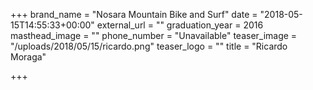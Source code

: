 +++
brand_name = "Nosara Mountain Bike and Surf"
date = "2018-05-15T14:55:33+00:00"
external_url = ""
graduation_year = 2016
masthead_image = ""
phone_number = "Unavailable"
teaser_image = "/uploads/2018/05/15/ricardo.png"
teaser_logo = ""
title = "Ricardo Moraga"

+++
